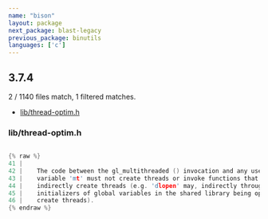 ```yaml
---
name: "bison"
layout: package
next_package: blast-legacy
previous_package: binutils
languages: ['c']
---
```

## 3.7.4
2 / 1140 files match, 1 filtered matches.

 - [lib/thread-optim.h](#libthread-optimh)

### lib/thread-optim.h

```c

{% raw %}
41 | 
42 |    The code between the gl_multithreaded () invocation and any use of the
43 |    variable 'mt' must not create threads or invoke functions that may
44 |    indirectly create threads (e.g. 'dlopen' may, indirectly through C++
45 |    initializers of global variables in the shared library being opened,
46 |    create threads).
{% endraw %}

```